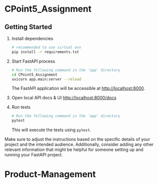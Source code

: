 # CPoint5_Assignment

## Getting Started
1. Install dependencies
    ```zsh
    # recommended to use virtual env
    pip install -r requirements.txt
    ```

2. Start FastAPI process
    ```zsh
    # Run the following command in the 'app' directory
    cd CPoint5_Assignment
    uvicorn app.main:server --reload
    ```
    The FastAPI application will be accessible at [http://localhost:8000](http://localhost:8000).

3. Open local API docs & UI
    [http://localhost:8000/docs](http://localhost:8000/docs)

4. Run tests
    ```zsh
    # Run the following command in the 'app' directory
    pytest
    ```
    This will execute the tests using `pytest`.

Make sure to adjust the instructions based on the specific details of your project and the intended audience. Additionally, consider adding any other relevant information that might be helpful for someone setting up and running your FastAPI project.
# Product-Management
